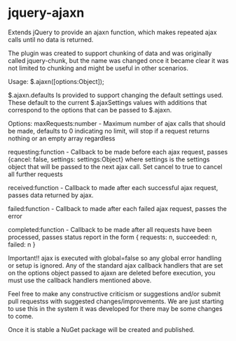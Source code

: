 jquery-ajaxn
============

Extends jQuery to provide an ajaxn function, which makes repeated ajax calls until no data is returned.

The plugin was created to support chunking of data and was originally called jquery-chunk, but the name was changed once it became clear it was not limited to chunking and might be useful in other scenarios.

Usage: $.ajaxn([options:Object]);

$.ajaxn.defaults
Is provided to support changing the default settings used.  These default to the current $.ajaxSettings values with additions that correspond to the options that can be passed to $.ajaxn.

Options:
maxRequests:number - Maximum number of ajax calls that should be made, defaults to 0 indicating no limit, will stop if a request returns nothing or an empty array regardless

requesting:function - Callback to be made before each ajax request, passes {cancel: false, settings: settings:Object} where settings is the settings object that will be passed to the next ajax call.  Set cancel to true to cancel all further requests

received:function - Callback to made after each successful ajax request, passes data returned by ajax.

failed:function - Callback to made after each failed ajax request, passes the error

completed:function - Callback to be made after all requests have been processed, passes status report in the form { requests: n, succeeded: n, failed: n }

Important!!
ajax is executed with global=false so any global error handling or setup is ignored.
Any of the standard ajax callback handlers that are set on the options object passed to ajaxn are deleted before execution, you must use the callback handlers mentioned above.


Feel free to make any constructive criticism or suggestions and/or submit pull requestss with suggested changes/improvements.  We are just starting to use this in the system it was developed for there may be some changes to come.

Once it is stable a NuGet package will be created and published.  

